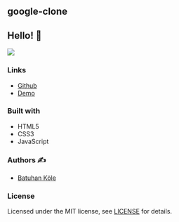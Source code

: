 ## google-clone

## Hello! 👋  

![](https://cdn.discordapp.com/attachments/882266990658588743/937315249185509406/Ekran_Alnts.PNG)


### Links

- [Github](https://github.com/batuhankole/clocke)
- [Demo](https://clock-theta-blue.vercel.app/)


### Built with 

- HTML5
- CSS3
- JavaScript



### Authors :writing_hand:

- [Batuhan Köle](https://github.com/batuhankole)


###  License 

Licensed under the MIT license, see [LICENSE](https://github.com/batuhankole/clock/commit/5bf007dc1352cd6257564107dff1f9057b5daee9) for details.
